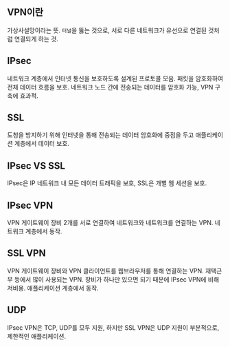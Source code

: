 ## VPN이란
가상사설망이라는 뜻.  `터널`을 뚫는 것으로, 서로 다른 네트워크가 유선으로 연결된 것처럼 연결되게 하는 것.

## IPsec
네트워크 계층에서 인터넷 통신을 보호하도록 설계된 프로토콜 모음.  패킷을 암호화하여 전체 데이터 흐름을 보호.  네트워크 노드 간에 전송되는 데이터를 암호화 가능, VPN 구축에 효과적.

## SSL
도청을 방지하기 위해 인터넷을 통해 전송되는 데이터 암호화에 중점을 두고 애플리케이션 계층에서 데이터 보호.

## IPsec VS SSL
IPsec은 IP 네트워크 내 모든 데이터 트래픽을 보호, SSL은 개별 웹 세션을 보호.

## IPsec VPN
VPN 게이트웨이 장비 2개를 서로 연결하여 네트워크와 네트워크를 연결하는 VPN.  네트워크 계층에서 동작.

## SSL VPN
VPN 게이트웨이 장비와 VPN 클라이언트를 웹브라우저를 통해 연결하는 VPN.  재택근무 등에서 많이 사용되는 VPN.  장비가 하나만 있으면 되기 때문에 IPsec VPN에 비해 저비용.  애플리케이션 계층에서 동작.

## UDP
IPsec VPN은 TCP, UDP를 모두 지원, 하지만 SSL VPN은 UDP 지원이 부분적으로, 제한적인 애플리케이션.
